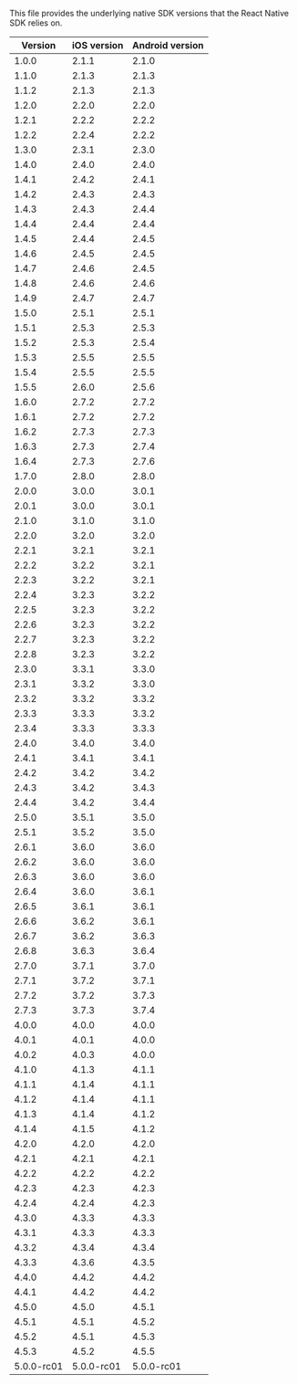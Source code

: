 This file provides the underlying native SDK versions that the React Native SDK relies on.

| Version    | iOS version | Android version |
|------------|-------------|-----------------|
| 1.0.0      | 2.1.1       | 2.1.0           |
| 1.1.0      | 2.1.3       | 2.1.3           |
| 1.1.2      | 2.1.3       | 2.1.3           |
| 1.2.0      | 2.2.0       | 2.2.0           |
| 1.2.1      | 2.2.2       | 2.2.2           |
| 1.2.2      | 2.2.4       | 2.2.2           |
| 1.3.0      | 2.3.1       | 2.3.0           |
| 1.4.0      | 2.4.0       | 2.4.0           |
| 1.4.1      | 2.4.2       | 2.4.1           |
| 1.4.2      | 2.4.3       | 2.4.3           |
| 1.4.3      | 2.4.3       | 2.4.4           |
| 1.4.4      | 2.4.4       | 2.4.4           |
| 1.4.5      | 2.4.4       | 2.4.5           |
| 1.4.6      | 2.4.5       | 2.4.5           |
| 1.4.7      | 2.4.6       | 2.4.5           |
| 1.4.8      | 2.4.6       | 2.4.6           |
| 1.4.9      | 2.4.7       | 2.4.7           |
| 1.5.0      | 2.5.1       | 2.5.1           |
| 1.5.1      | 2.5.3       | 2.5.3           |
| 1.5.2      | 2.5.3       | 2.5.4           |
| 1.5.3      | 2.5.5       | 2.5.5           |
| 1.5.4      | 2.5.5       | 2.5.5           |
| 1.5.5      | 2.6.0       | 2.5.6           |
| 1.6.0      | 2.7.2       | 2.7.2           |
| 1.6.1      | 2.7.2       | 2.7.2           |
| 1.6.2      | 2.7.3       | 2.7.3           |
| 1.6.3      | 2.7.3       | 2.7.4           |
| 1.6.4      | 2.7.3       | 2.7.6           |
| 1.7.0      | 2.8.0       | 2.8.0           |
| 2.0.0      | 3.0.0       | 3.0.1           |
| 2.0.1      | 3.0.0       | 3.0.1           |
| 2.1.0      | 3.1.0       | 3.1.0           |
| 2.2.0      | 3.2.0       | 3.2.0           |
| 2.2.1      | 3.2.1       | 3.2.1           |
| 2.2.2      | 3.2.2       | 3.2.1           |
| 2.2.3      | 3.2.2       | 3.2.1           |
| 2.2.4      | 3.2.3       | 3.2.2           |
| 2.2.5      | 3.2.3       | 3.2.2           |
| 2.2.6      | 3.2.3       | 3.2.2           |
| 2.2.7      | 3.2.3       | 3.2.2           |
| 2.2.8      | 3.2.3       | 3.2.2           |
| 2.3.0      | 3.3.1       | 3.3.0           |
| 2.3.1      | 3.3.2       | 3.3.0           |
| 2.3.2      | 3.3.2       | 3.3.2           |
| 2.3.3      | 3.3.3       | 3.3.2           |
| 2.3.4      | 3.3.3       | 3.3.3           |
| 2.4.0      | 3.4.0       | 3.4.0           |
| 2.4.1      | 3.4.1       | 3.4.1           |
| 2.4.2      | 3.4.2       | 3.4.2           |
| 2.4.3      | 3.4.2       | 3.4.3           |
| 2.4.4      | 3.4.2       | 3.4.4           |
| 2.5.0      | 3.5.1       | 3.5.0           |
| 2.5.1      | 3.5.2       | 3.5.0           |
| 2.6.1      | 3.6.0       | 3.6.0           |
| 2.6.2      | 3.6.0       | 3.6.0           |
| 2.6.3      | 3.6.0       | 3.6.0           |
| 2.6.4      | 3.6.0       | 3.6.1           |
| 2.6.5      | 3.6.1       | 3.6.1           |
| 2.6.6      | 3.6.2       | 3.6.1           |
| 2.6.7      | 3.6.2       | 3.6.3           |
| 2.6.8      | 3.6.3       | 3.6.4           |
| 2.7.0      | 3.7.1       | 3.7.0           |
| 2.7.1      | 3.7.2       | 3.7.1           |
| 2.7.2      | 3.7.2       | 3.7.3           |
| 2.7.3      | 3.7.3       | 3.7.4           |
| 4.0.0      | 4.0.0       | 4.0.0           |
| 4.0.1      | 4.0.1       | 4.0.0           |
| 4.0.2      | 4.0.3       | 4.0.0           |
| 4.1.0      | 4.1.3       | 4.1.1           |
| 4.1.1      | 4.1.4       | 4.1.1           |
| 4.1.2      | 4.1.4       | 4.1.1           |
| 4.1.3      | 4.1.4       | 4.1.2           |
| 4.1.4      | 4.1.5       | 4.1.2           |
| 4.2.0      | 4.2.0       | 4.2.0           |
| 4.2.1      | 4.2.1       | 4.2.1           |
| 4.2.2      | 4.2.2       | 4.2.2           |
| 4.2.3      | 4.2.3       | 4.2.3           |
| 4.2.4      | 4.2.4       | 4.2.3           |
| 4.3.0      | 4.3.3       | 4.3.3           |
| 4.3.1      | 4.3.3       | 4.3.3           |
| 4.3.2      | 4.3.4       | 4.3.4           |
| 4.3.3      | 4.3.6       | 4.3.5           |
| 4.4.0      | 4.4.2       | 4.4.2           |
| 4.4.1      | 4.4.2       | 4.4.2           |
| 4.5.0      | 4.5.0       | 4.5.1           |
| 4.5.1      | 4.5.1       | 4.5.2           |
| 4.5.2      | 4.5.1       | 4.5.3           |
| 4.5.3      | 4.5.2       | 4.5.5           |
| 5.0.0-rc01 | 5.0.0-rc01  | 5.0.0-rc01      |
